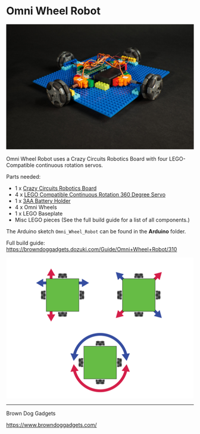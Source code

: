 # Omni Wheel Robot

![](Images/omni-wheel-robot.jpg)

Omni Wheel Robot uses a Crazy Circuits Robotics Board with four LEGO-Compatible continuous rotation servos.

Parts needed:
* 1 x [Crazy Circuits Robotics Board](https://www.browndoggadgets.com/collections/tbm/products/crazy-circuits-robotics-board)
* 4 x [LEGO Compatible Continuous Rotation 360 Degree Servo](https://www.browndoggadgets.com/collections/new-crazy-circuits-supplies/products/lego-compatible-360-degree-servo)
* 1 x [3AA Battery Holder](https://www.browndoggadgets.com/products/aa-battery-holder-tripple)
* 4 x Omni Wheels
* 1 x LEGO Baseplate
* Misc LEGO pieces
(See the full build guide for a list of all components.)

The Arduino sketch `Omni_Wheel_Robot` can be found in the **Arduino** folder.

Full build guide: https://browndoggadgets.dozuki.com/Guide/Omni+Wheel+Robot/310

![](Diagrams/circuit-diagram.png)

---

Brown Dog Gadgets

https://www.browndoggadgets.com/

